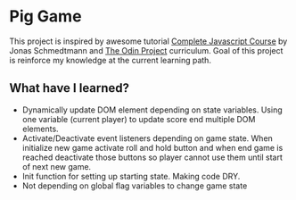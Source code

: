 # Pig Game

This project is inspired by awesome tutorial [Complete Javascript Course](https://www.udemy.com/course/the-complete-javascript-course/) by Jonas Schmedtmann and
[The Odin Project](https://www.theodinproject.com) curriculum.
Goal of this project is reinforce my knowledge at the current learning path.

## What have I learned?

- Dynamically update DOM element depending on state variables. Using one variable (current player) to update score end multiple DOM elements.
- Activate/Deactivate event listeners depending on game state. When initialize new game activate roll and hold button and when end game is reached deactivate those buttons so player cannot use them until start of next new game.
- Init function for setting up starting state. Making code DRY.
- Not depending on global flag variables to change game state
